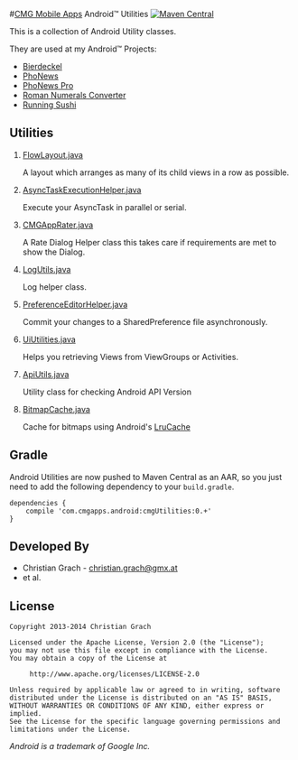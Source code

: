 #[CMG Mobile Apps](http://www.cmgapps.com?utm_source=github&utm_medium=README&utm_campaign=default) Android&trade; Utilities
[![Maven Central](https://img.shields.io/maven-central/v/com.cmgapps.android/cmgUtilities.svg)](https://oss.sonatype.org/content/repositories/releases/com/cmgapps/android/cmgUtilities/)

This is a collection of Android Utility classes.

They are used at my Android&trade; Projects:

* [Bierdeckel][1]
* [PhoNews][2]
* [PhoNews Pro][3]
* [Roman Numerals Converter][4]
* [Running Sushi][5]

Utilities
---------

1. [FlowLayout.java](https://github.com/chrimaeon/CMG-Android-Utilities/blob/master/src/com/cmgapps/android/layout/FlowLayout.java)

    A layout which arranges as many of its child views in a row as possible.

2. [AsyncTaskExecutionHelper.java](https://github.com/chrimaeon/CMG-Android-Utilities/blob/master/src/com/cmgapps/android/util/AsyncTaskExecutionHelper.java)

    Execute your AsyncTask in parallel or serial.

3. [CMGAppRater.java](https://github.com/chrimaeon/CMG-Android-Utilities/blob/master/src/com/cmgapps/android/util/CMGAppRater.java)

    A Rate Dialog Helper class this takes care if requirements are met to show the Dialog.

4. [LogUtils.java](https://github.com/chrimaeon/CMG-Android-Utilities/blob/master/src/com/cmgapps/android/util/LogUtils.java)

    Log helper class.

5. [PreferenceEditorHelper.java](https://github.com/chrimaeon/CMG-Android-Utilities/blob/master/src/com/cmgapps/android/util/PreferenceEditorHelper.java)

    Commit your changes to a SharedPreference file asynchronously.

6. [UiUtilities.java](https://github.com/chrimaeon/CMG-Android-Utilities/blob/master/src/com/cmgapps/android/util/UiUtilities.java)

    Helps you retrieving Views from ViewGroups or Activities.

7. [ApiUtils.java](https://github.com/chrimaeon/CMG-Android-Utilities/blob/master/src/com/cmgapps/android/util/ApiUtils.java)

	  Utility class for checking Android API Version

8. [BitmapCache.java](https://github.com/chrimaeon/CMG-Android-Utilities/blob/master/src/com/cmgapps/android/util/BitmapCache.java)

    Cache for bitmaps using Android's [LruCache](http://developer.android.com/reference/android/util/LruCache.html)

Gradle
------

Android Utilities are now pushed to Maven Central as an AAR, so you just need to add the following dependency to your `build.gradle`.

    dependencies {
        compile 'com.cmgapps.android:cmgUtilities:0.+'
    }

Developed By
------------

* Christian Grach - <christian.grach@gmx.at>
* et al.

License
-------

    Copyright 2013-2014 Christian Grach

    Licensed under the Apache License, Version 2.0 (the "License");
    you may not use this file except in compliance with the License.
    You may obtain a copy of the License at

         http://www.apache.org/licenses/LICENSE-2.0

    Unless required by applicable law or agreed to in writing, software
    distributed under the License is distributed on an "AS IS" BASIS,
    WITHOUT WARRANTIES OR CONDITIONS OF ANY KIND, either express or implied.
    See the License for the specific language governing permissions and
    limitations under the License.

*Android is a trademark of Google Inc.*

 [1]: https://play.google.com/store/apps/details?id=com.cmgapps.android.bierdeckel&referrer=utm_source%3Dgithub%26utm_medium%3DREADME
 [2]: https://play.google.com/store/apps/details?id=at.cmg.android.phonews&referrer=utm_source%3Dgithub%26utm_medium%3DREADME
 [3]: https://play.google.com/store/apps/details?id=com.cmgapps.android.phonewspro&referrer=utm_source%3Dgithub%26utm_medium%3DREADME
 [4]: https://play.google.com/store/apps/details?id=com.cmgapps.android.numeralsconverter&referrer=utm_source%3Dgithub%26utm_medium%3DREADME
 [5]: https://play.google.com/store/apps/details?id=com.cmgapps.android.sushicounter&referrer=utm_source%3Dgithub%26utm_medium%3DREADME
